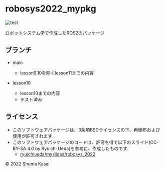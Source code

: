 # robosys2022_mypkg

![test](https://github.com/ShumaKasai/mypkg/actions/workflows/test.yml/badge.svg)

ロボットシステム学で作成したROS2のパッケージ

## ブランチ
- main
  - lesson9,10を除くlesson11までの内容
  
- lesson10
  - lesson10までの内容
  - テスト済み
  

## ライセンス
- このソフトウェアパッケージは、3条項BSDライセンスの下、再頒布および使用が許可されます.  
- このソフトウェアパッケージのコードは、許可を得て以下のスライド(CC-BY-SA 4.0 by Ryuichi Ueda)を参考に、作成したものです.
  - [ryuichiueda/myslides/robosys_2022](https://github.com/ryuichiueda/my_slides/tree/master/robosys_2022) 

© 2022 Shuma Kasai

